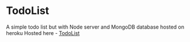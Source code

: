 # TodoList
A simple todo list but with Node server and MongoDB database hosted on heroku
Hosted here - [TodoList](https://fast-sierra-69225.herokuapp.com/)
